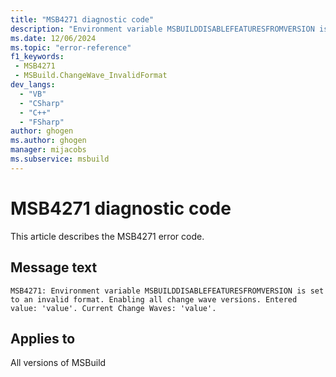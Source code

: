 ```yaml
---
title: "MSB4271 diagnostic code"
description: "Environment variable MSBUILDDISABLEFEATURESFROMVERSION is set to an invalid format. Enabling all change wave versions. Entered value: 'value'. Current Change Waves: 'value'."
ms.date: 12/06/2024
ms.topic: "error-reference"
f1_keywords:
 - MSB4271
 - MSBuild.ChangeWave_InvalidFormat
dev_langs:
  - "VB"
  - "CSharp"
  - "C++"
  - "FSharp"
author: ghogen
ms.author: ghogen
manager: mijacobs
ms.subservice: msbuild
---
```


# MSB4271 diagnostic code

<!-- :::ErrorDefinitionDescription::: -->
<!-- :::editable-content name="introDescription"::: -->
This article describes the MSB4271 error code.
<!-- :::editable-content-end::: -->

## Message text

```output
MSB4271: Environment variable MSBUILDDISABLEFEATURESFROMVERSION is set to an invalid format. Enabling all change wave versions. Entered value: 'value'. Current Change Waves: 'value'.
```

<!-- :::editable-content name="postOutputDescription"::: -->
<!--
{StrBegin="MSB4271: "}UE: Value should be of the format: xx.yy
-->
<!-- :::editable-content-end::: -->
<!-- :::ErrorDefinitionDescription-end::: -->

## Applies to

All versions of MSBuild
